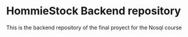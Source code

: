 # HommieStock Backend repository

This is the backend repository of the final proyect for the Nosql course

